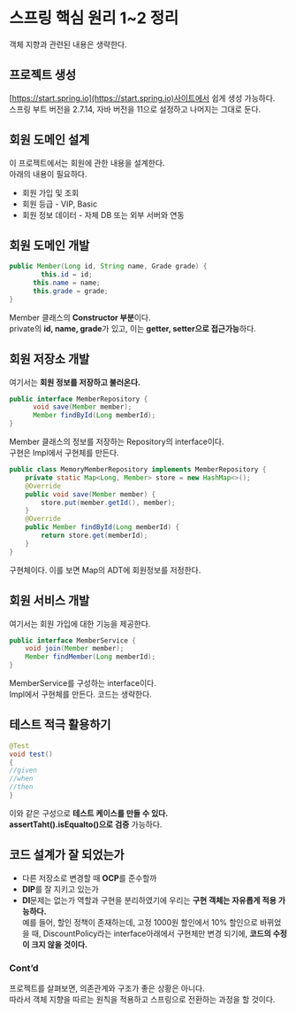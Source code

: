 # 스프링 핵심 원리 1~2 정리
객체 지향과 관련된 내용은 생략한다.   

## 프로젝트 생성
[https://start.spring.io](https://start.spring.io)사이트에서 쉽게 생성 가능하다.   
스프링 부트 버전을 2.7.14, 자바 버전을 11으로 설정하고 나머지는 그대로 둔다.   
## 회원 도메인 설계
이 프로젝트에서는 회원에 관한 내용을 설계한다.   
아래의 내용이 필요하다.   
* 회원 가입 및 조회
* 회원 등급 - VIP, Basic
* 회원 정보 데이터 - 자체 DB 또는 외부 서버와 연동
## 회원 도메인 개발
```java
public Member(Long id, String name, Grade grade) {
		this.id = id;
      this.name = name;
      this.grade = grade;
}
```
Member 클래스의 **Constructor 부분**이다.   
private의 **id, name, grade**가 있고, 이는 **getter, setter으로 접근가능**하다.   
## 회원 저장소 개발
여기서는 **회원 정보를 저장하고 불러온다.**   
```java
public interface MemberRepository {
      void save(Member member);
      Member findById(Long memberId);
} 
```
Member 클래스의 정보를 저장하는 Repository의 interface이다.   
구현은 Impl에서 구현체를 만든다.   
```java
public class MemoryMemberRepository implements MemberRepository {
	private static Map<Long, Member> store = new HashMap<>();
	@Override
	public void save(Member member) {
		store.put(member.getId(), member);
	}
	@Override
	public Member findById(Long memberId) {
		return store.get(memberId);
	}
} 
```
구현체이다. 이를 보면 Map의 ADT에 회원정보를 저정한다.   
## 회원 서비스 개발
여기서는 회원 가입에 대한 기능을 제공한다.   
```java
public interface MemberService {
	void join(Member member);
	Member findMember(Long memberId);
} 
```
MemberService를 구성하는 interface이다.   
Impl에서 구현체를 만든다. 코드는 생략한다.   
## 테스트 적극 활용하기
```java
@Test
void test()
{
//given
//when
//then
}
```
이와 같은 구성으로 **테스트 케이스를 만들 수 있다.**   
**assertTaht().isEqualto()으로 검증** 가능하다.   
## 코드 설계가 잘 되었는가
* 다른 저장소로 변경할 때 **OCP**를 준수할까
* **DIP**를 잘 지키고 있는가
* **DI**문제는 없는가
역할과 구현을 분리하였기에 우리는 **구현 객체는 자유롭게 적용 가능하다.**   
예를 들어, 할인 정책이 존재하는데, 고정 1000원 할인에서 10% 할인으로 바뀌었을 때, DiscountPolicy라는 interface아래에서 구현체만 변경 되기에, **코드의 수정이 크지 않을 것이다.**   
### Cont’d
프로젝트를 살펴보면, 의존관계와 구조가 좋은 상황은 아니다.   
따라서 객체 지향을 따르는 원칙을 적용하고 스프링으로 전환하는 과정을 할 것이다. 